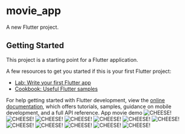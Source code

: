 # movie_app

A new Flutter project.

## Getting Started

This project is a starting point for a Flutter application.

A few resources to get you started if this is your first Flutter project:

- [Lab: Write your first Flutter app](https://docs.flutter.dev/get-started/codelab)
- [Cookbook: Useful Flutter samples](https://docs.flutter.dev/cookbook)

For help getting started with Flutter development, view the
[online documentation](https://docs.flutter.dev/), which offers tutorials,
samples, guidance on mobile development, and a full API reference.
App movie demo
![CHEESE!](https://github.com/vinhbui2901/app-movie/blob/master/assets/images/01.png)
![CHEESE!](https://github.com/vinhbui2901/app-movie/blob/master/assets/images/02.png)
![CHEESE!](https://github.com/vinhbui2901/app-movie/blob/master/assets/images/03.png)
![CHEESE!](https://github.com/vinhbui2901/app-movie/blob/master/assets/images/04.png)
![CHEESE!](https://github.com/vinhbui2901/app-movie/blob/master/assets/images/05.png)
![CHEESE!](https://github.com/vinhbui2901/app-movie/blob/master/assets/images/06.png)
![CHEESE!](https://github.com/vinhbui2901/app-movie/blob/master/assets/images/07.png)
![CHEESE!](https://github.com/vinhbui2901/app-movie/blob/master/assets/images/08.png)
![CHEESE!](https://github.com/vinhbui2901/app-movie/blob/master/assets/images/09.png)
![CHEESE!](https://github.com/vinhbui2901/app-movie/blob/master/assets/images/10.png)
![CHEESE!](https://github.com/vinhbui2901/app-movie/blob/master/assets/images/11.png)
![CHEESE!](https://github.com/vinhbui2901/app-movie/blob/master/assets/images/12.png)
